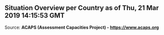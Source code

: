## Situation Overview per Country as of Thu, 21 Mar 2019 14:15:53 GMT

Source: **ACAPS (Assessment Capacities Project) - https://www.acaps.org**